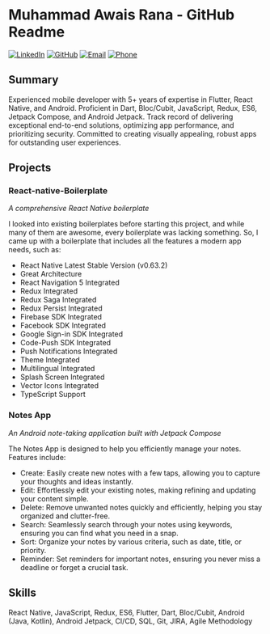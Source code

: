 # Muhammad Awais Rana - GitHub Readme

[![LinkedIn](https://img.shields.io/badge/LinkedIn-Connect-blue)](https://www.linkedin.com/in/awais-rana/)
[![GitHub](https://img.shields.io/badge/GitHub-Follow-brightgreen)](https://github.com/awaisrana)
[![Email](https://img.shields.io/badge/Email-Contact-red)](mailto:awaisranafastian@gmail.com)
[![Phone](https://img.shields.io/badge/Phone-(+92)%203137403230-informational)](tel:+923137403230)

## Summary

Experienced mobile developer with 5+ years of expertise in Flutter, React Native, and Android. Proficient in Dart, Bloc/Cubit, JavaScript, Redux, ES6, Jetpack Compose, and Android Jetpack. Track record of delivering exceptional end-to-end solutions, optimizing app performance, and prioritizing security. Committed to creating visually appealing, robust apps for outstanding user experiences.

## Projects

### React-native-Boilerplate
*A comprehensive React Native boilerplate*

I looked into existing boilerplates before starting this project, and while many of them are awesome, every boilerplate was lacking something. So, I came up with a boilerplate that includes all the features a modern app needs, such as:

- React Native Latest Stable Version (v0.63.2)
- Great Architecture
- React Navigation 5 Integrated
- Redux Integrated
- Redux Saga Integrated
- Redux Persist Integrated
- Firebase SDK Integrated
- Facebook SDK Integrated
- Google Sign-in SDK Integrated
- Code-Push SDK Integrated
- Push Notifications Integrated
- Theme Integrated
- Multilingual Integrated
- Splash Screen Integrated
- Vector Icons Integrated
- TypeScript Support

### Notes App
*An Android note-taking application built with Jetpack Compose*

The Notes App is designed to help you efficiently manage your notes. Features include:

- Create: Easily create new notes with a few taps, allowing you to capture your thoughts and ideas instantly.
- Edit: Effortlessly edit your existing notes, making refining and updating your content simple.
- Delete: Remove unwanted notes quickly and efficiently, helping you stay organized and clutter-free.
- Search: Seamlessly search through your notes using keywords, ensuring you can find what you need in a snap.
- Sort: Organize your notes by various criteria, such as date, title, or priority.
- Reminder: Set reminders for important notes, ensuring you never miss a deadline or forget a crucial task.

## Skills

React Native, JavaScript, Redux, ES6, Flutter, Dart, Bloc/Cubit, Android (Java, Kotlin), Android Jetpack, CI/CD, SQL, Git, JIRA, Agile Methodology
